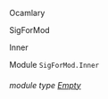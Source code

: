Ocamlary

SigForMod

Inner

Module `SigForMod.Inner`

<a id="module-type-Empty"></a>

###### module type [Empty](Ocamlary.module-type-SigForMod.Inner.module-type-Empty.md)